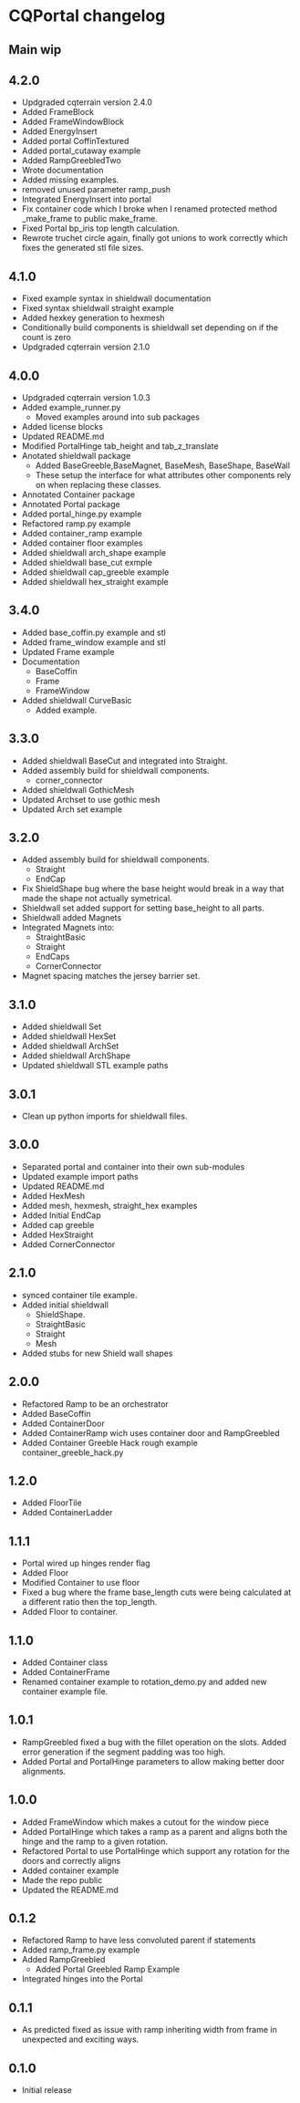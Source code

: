 # CQPortal changelog

## Main wip

## 4.2.0
* Updgraded cqterrain version 2.4.0
* Added FrameBlock
* Added FrameWindowBlock
* Added EnergyInsert
* Added portal CoffinTextured
* Added portal_cutaway example
* Added RampGreebledTwo
* Wrote documentation
* Added missing examples.
* removed unused parameter ramp_push
* Integrated EnergyInsert into portal
* Fix container code which I broke when I renamed protected method _make_frame to public make_frame.
* Fixed Portal bp_iris top length calculation.
* Rewrote truchet circle again, finally got unions to work correctly which fixes the generated stl file sizes.

## 4.1.0
* Fixed example syntax in shieldwall documentation
* Fixed syntax shieldwall straight example
* Added hexkey generation to hexmesh
* Conditionally build components is shieldwall set depending on if the count is zero
* Updgraded cqterrain version 2.1.0

## 4.0.0
* Updgraded cqterrain version 1.0.3
* Added example_runner.py
  * Moved examples around into sub packages 
* Added license blocks
* Updated README.md
* Modified PortalHinge tab_height and tab_z_translate
* Anotated shieldwall package
  * Added BaseGreeble,BaseMagnet, BaseMesh, BaseShape, BaseWall
  * These setup the interface for what attributes other components rely on when replacing these classes.
* Annotated Container package
* Annotated Portal package
* Added portal_hinge.py example
* Refactored ramp.py example
* Added container_ramp example
* Added container floor examples
* Added shieldwall arch_shape example
* Added shieldwall base_cut exmple
* Added shieldwall cap_greeble example
* Added shieldwall hex_straight example

## 3.4.0
* Added base_coffin.py example and stl
* Added frame_window example and stl
* Updated Frame example
* Documentation
  * BaseCoffin
  * Frame
  * FrameWindow
* Added shieldwall CurveBasic
  * Added example.

## 3.3.0
* Added shieldwall BaseCut and integrated into Straight. 
* Added assembly build for shieldwall components.
  * corner_connector
* Added shieldwall GothicMesh
* Updated Archset to use gothic mesh
* Updated Arch set example

## 3.2.0
* Added assembly build for shieldwall components.
  * Straight
  * EndCap
* Fix ShieldShape bug where the base height would break in a way that made the shape not actually symetrical.
* Shieldwall set added support for setting base_height to all parts.
* Shieldwall added Magnets
* Integrated Magnets into:
  * StraightBasic
  * Straight
  * EndCaps
  * CornerConnector
* Magnet spacing matches the jersey barrier set.

## 3.1.0
* Added shieldwall Set
* Added shieldwall HexSet
* Added shieldwall ArchSet
* Added shieldwall ArchShape
* Updated shieldwall STL example paths

## 3.0.1
* Clean up python imports for shieldwall files.

## 3.0.0
* Separated portal and container into their own sub-modules
* Updated example import paths
* Updated README.md
* Added HexMesh
* Added mesh, hexmesh, straight_hex examples
* Added Initial EndCap
* Added cap greeble
* Added HexStraight
* Added CornerConnector

## 2.1.0
* synced container tile example.
* Added initial shieldwall 
  * ShieldShape.
  * StraightBasic
  * Straight
  * Mesh 
* Added stubs for new Shield wall shapes

## 2.0.0
* Refactored Ramp to be an orchestrator
* Added BaseCoffin
* Added ContainerDoor
* Added ContainerRamp wich uses container door and RampGreebled
* Added Container Greeble Hack rough example container_greeble_hack.py

## 1.2.0
* Added FloorTile
* Added ContainerLadder

## 1.1.1
* Portal wired up hinges render flag
* Added Floor
* Modified Container to use floor
* Fixed a bug where the frame base_length cuts were being calculated at a different ratio then the top_length.
* Added Floor to container.

## 1.1.0
* Added Container class
* Added ContainerFrame
* Renamed container example to rotation_demo.py and added new container example file.

## 1.0.1
* RampGreebled fixed a bug with the fillet operation on the slots. Added error generation if the segment padding was too high.
* Added Portal and PortalHinge parameters to allow making better door alignments.

## 1.0.0
* Added FrameWindow which makes a cutout for the window piece
* Added PortalHinge which takes a ramp as a parent and aligns both the hinge and the ramp to a given rotation.
* Refactored Portal to use PortalHinge which support any rotation for the doors and correctly aligns
* Added container example
* Made the repo public
* Updated the README.md

## 0.1.2
* Refactored Ramp to have less convoluted parent if statements
* Added ramp_frame.py example
* Added RampGreebled
  * Added Portal Greebled Ramp Example
* Integrated hinges into the Portal

## 0.1.1
* As predicted fixed as issue with ramp inheriting width from frame in unexpected and exciting ways.

## 0.1.0
* Initial release